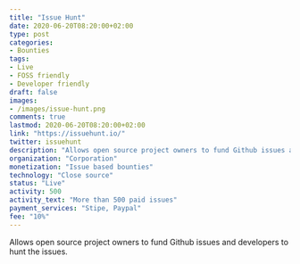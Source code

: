 ```yaml
---
title: "Issue Hunt"
date: 2020-06-20T08:20:00+02:00
type: post
categories:
- Bounties
tags:
- Live
- FOSS friendly
- Developer friendly
draft: false
images:
- /images/issue-hunt.png
comments: true
lastmod: 2020-06-20T08:20:00+02:00
link: "https://issuehunt.io/"
twitter: issuehunt
description: "Allows open source project owners to fund Github issues and developers to hunt the issues."
organization: "Corporation"
monetization: "Issue based bounties"
technology: "Close source"
status: "Live"
activity: 500
activity_text: "More than 500 paid issues"
payment_services: "Stipe, Paypal"
fee: "10%"
---
```


Allows open source project owners to fund Github issues and developers to hunt the issues. <!--more-->

